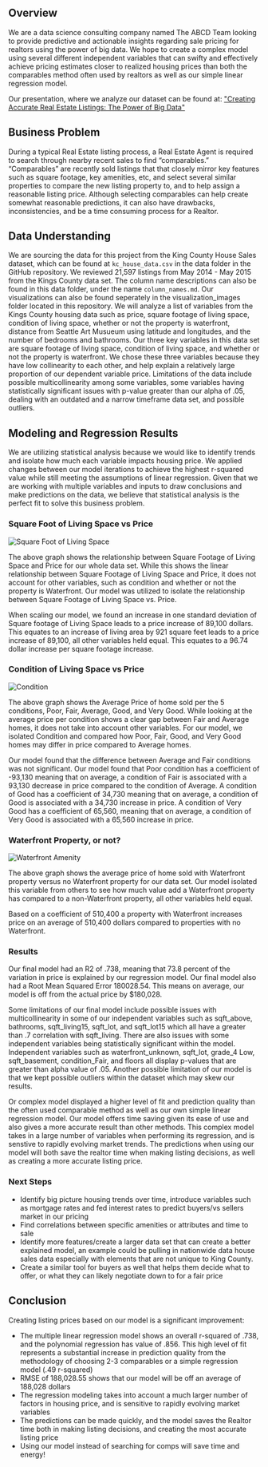 ##  Overview
We are a data science consulting company named The ABCD Team looking to provide predictive and actionable insights regarding sale pricing for realtors using the power of big data. We hope to create a complex model using several different independent variables that can swifty and effectively achieve pricing estimates closer to realized housing prices than both the comparables method often used by realtors as well as our simple linear regression model. 

Our presentation, where we analyze our dataset can be found at: 
["Creating Accurate Real Estate Listings: The Power of Big Data"](phase_2_powerpoint.pdf)

## Business Problem

During a typical Real Estate listing process, a Real Estate Agent is required to search through nearby recent sales to find “comparables.” “Comparables” are recently sold listings that that closely mirror key features such as square footage, key amenities, etc, and select several similar properties to compare the new listing property to, and to help assign a reasonable listing price. Although selecting comparables can help create somewhat reasonable predictions, it can also have drawbacks, inconsistencies, and be a time consuming process for a Realtor.

## Data Understanding 

We are sourcing the data for this project from the King County House Sales dataset, which can be found at `kc_house_data.csv` in the data folder in the GitHub repository. We reviewed 21,597 listings from May 2014 - May 2015 from the Kings County data set. The column name descriptions can also be found in this data folder, under the name `column_names.md`. Our visualizations can also be found seperately in the visualization_images folder located in this repository. We will analyze a list of variables from the Kings County housing data such as price, square footage of living space, condition of living space, whether or not the property is waterfront, distance from Seattle Art Musueum using latitude and longitudes, and the number of bedrooms and bathrooms. Our three key variables in this data set are square footage of living space, condition of living space, and whether or not the property is waterfront. We chose these three variables because they have low collinearity to each other, and help explain a relatively large proportion of our dependent variable price. Limitations of the data include possible multicollinearity among some variables, some variables having statistically significant issues with p-value greater than our alpha of .05, dealing with an outdated and a narrow timeframe data set, and possible outliers.


## Modeling and Regression Results 

We are utilizing statistical analysis because we would like to identify trends and isolate how much each variable impacts housing price. We applied changes between our model iterations to achieve the highest r-squared value while still meeting the assumptions of linear regression. Given that we are working with multiple variables and inputs to draw conclusions and make predictions on the data, we believe that statistical analysis is the perfect fit to solve this business problem. 

### Square Foot of Living Space vs Price
![Square Foot of Living Space](visualization_images/sqftliving.png)

The above graph shows the relationship between Square Footage of Living Space and Price for our whole data set. While this shows the linear relationship between Square Footage of Living Space and Price, it does not account for other variables, such as condition and whether or not the property is Waterfront. Our model was utilized to isolate the relationship between Square Footage of Living Space vs. Price.

When scaling our model, we found an increase in one standard deviation of Square footage of Living Space leads to a price increase of 89,100 dollars. This equates to an increase of living area by 921 square feet leads to a price increase of 89,100, all other variables held equal. This equates to a 96.74 dollar increase per square footage increase.

### Condition of Living Space vs Price
![Condition](visualization_images/condition.png)

The above graph shows the Average Price of home sold per the 5 conditions, Poor, Fair, Average, Good, and Very Good. While looking at the average price per condition shows a clear gap between Fair and Average homes, it does not take into account other variables. For our model, we isolated Condition and compared how Poor, Fair, Good, and Very Good homes may differ in price compared to Average homes.


Our model found that the difference between Average and Fair conditions was not significant. Our model found that Poor condition has a coefficient of -93,130 meaning that on average, a condition of Fair is associated with a 93,130 decrease in price compared to the condition of Average. A condition of Good has a coefficient of 34,730 meaning that on average, a condition of Good is associated with a 34,730 increase in price. A condition of Very Good has a coefficient of 65,560, meaning that on average, a condition of Very Good is associated with a 65,560 increase in price.

### Waterfront Property, or not?
![Waterfront Amenity](visualization_images/waterfront.png)

The above graph shows the average price of home sold with Waterfront property versus no Waterfront property for our data set. Our model isolated this variable from others to see how much value add a Waterfront property has compared to a non-Waterfront property, all other variables held equal.


Based on a coefficient of 510,400 a property with Waterfront increases price on an average of 510,400 dollars compared to properties with no Waterfront.

### Results
Our final model had an R2 of .738, meaning that 73.8 percent of the variation in price is explained by our regression model. Our final model also had a Root Mean Squared Error 180028.54. This means on average, our model is off from the actual price by $180,028. 

Some limitations of our final model include possible issues with multicollinearity in some of our independent variables such as sqft_above, bathrooms, sqft_living15, sqft_lot, and sqft_lot15 which all have a greater than .7 correlation with sqft_living. There are also issues with some independent variables being statistically significant within the model. Independent variables such as waterfront_unknown, sqft_lot, grade_4 Low, sqft_basement, condition_Fair, and floors all display p-values that are greater than alpha value of .05. Another possible limitation of our model is that we kept possible outliers within the dataset which may skew our results.

Or complex model displayed a higher level of fit and prediction quality than the often used comparable method as well as our own simple linear regression model. Our model offers time saving given its ease of use and also gives a more accurate result than other methods. This complex model takes in a large number of variables when performing its regression, and is senstive to rapidly evolving market trends. The predictions when using our model will both save the realtor time when making listing decisions, as well as creating a more accurate listing price. 

### Next Steps

* Identify big picture housing trends over time, introduce variables such as mortgage rates and fed interest rates to predict buyers/vs sellers market in our pricing
* Find correlations between specific amenities or attributes and time to sale
* Identify more features/create a larger data set that can create a better explained model, an example could be pulling in nationwide data house sales data especially with elements that are not unique to King County. 
* Create a similar tool for buyers as well that helps them decide what to offer, or what they can likely negotiate down to for a fair price


## Conclusion

Creating listing prices based on our model is a significant improvement:

* The multiple linear regression model shows an overall r-squared of .738, and the polynomial regression has value of .856. This high level of fit represents a substantial increase in prediction quality from the methodology of choosing 2-3 comparables or a simple regression model (.49 r-squared)
* RMSE of 188,028.55 shows that our model will be off an average of 188,028 dollars
* The regression modeling takes into account a much larger number of factors in housing price, and is sensitive to rapidly evolving market variables
* The predictions can be made quickly, and the model saves the Realtor time both in making listing decisions, and creating the most accurate listing price
* Using our model instead of searching for comps will save time and energy!
